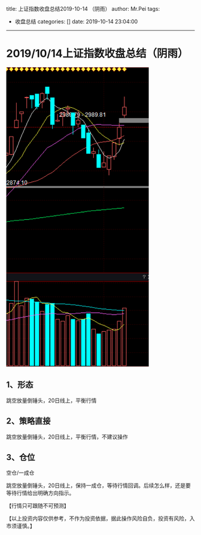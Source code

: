 title: 上证指数收盘总结2019-10-14 （阴雨）
author: Mr.Pei
tags:

  - 收盘总结
categories: []
date: 2019-10-14  23:04:00
---
# 2019/10/14上证指数收盘总结（阴雨）

![](https://github.com/Soros1990/markDownImages/blob/master/20191014230133.png?raw=true)

## 1、形态

跳空放量倒锤头，20日线上，平衡行情

## 2、策略直接

跳空放量倒锤头，20日线上，平衡行情，不建议操作

## 3、仓位
空仓/一成仓

跳空放量倒锤头，20日线上，保持一成仓，等待行情回调。后续怎么样，还是要等待行情给出明确方向指示。

【行情只可跟随不可预测】

【以上投资内容仅供参考，不作为投资依据，据此操作风险自负，投资有风险，入市须谨慎。】
